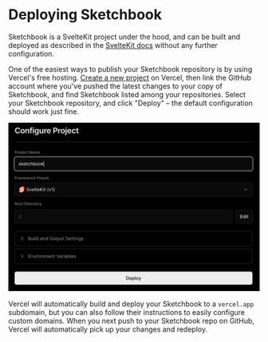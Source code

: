 # Deploying Sketchbook

Sketchbook is a SvelteKit project under the hood, and can be built and deployed as described in the [SvelteKit docs](https://kit.svelte.dev/docs/building-your-app) without any further configuration.

One of the easiest ways to publish your Sketchbook repository is by using Vercel's free hosting. [Create a new project](https://vercel.com/new) on Vercel, then link the GitHub account where you've pushed the latest changes to your copy of Sketchbook, and find Sketchbook listed among your repositories. Select your Sketchbook repository, and click "Deploy" – the default configuration should work just fine.

<img src="media/vercel.png" style="width: 600px" />

Vercel will automatically build and deploy your Sketchbook to a `vercel.app` subdomain, but you can also follow their instructions to easily configure custom domains. When you next push to your Sketchbook repo on GitHub, Vercel will automatically pick up your changes and redeploy.
